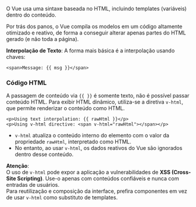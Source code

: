 O Vue usa uma sintaxe baseada no HTML, incluindo templates (variáveis) dentro do conteúdo.

Por trás dos panos, o Vue compila os modelos em um código altamente otimizado e reativo, de forma a conseguir alterar apenas partes do HTML gerado (e não toda a página).

**Interpolação de Texto**: A forma mais básica é a interpolação usando chaves:

```vue
<span>Message: {{ msg }}</span>
```

### Código HTML

A passagem de conteúdo via `{{ }}` é somente texto, não é possível passar conteúdo HTML. 
Para exibir HTML dinâmico, utiliza-se a diretiva `v-html`, que permite renderizar o conteúdo como HTML.

```vue
<p>Using text interpolation: {{ rawHtml }}</p>
<p>Using v-html directive: <span v-html="rawHtml"></span></p>
```

- `v-html` atualiza o conteúdo interno do elemento com o valor da propriedade `rawHtml`, interpretado como HTML.
- No entanto, ao usar `v-html`, os dados reativos do Vue são ignorados dentro desse conteúdo.

**Atenção**:  
O uso de `v-html` pode expor a aplicação a vulnerabilidades de **XSS (Cross-Site Scripting)**. Use-o apenas com conteúdos confiáveis e nunca com entradas de usuários.  
Para reutilização e composição da interface, prefira componentes em vez de usar `v-html` como substituto de templates.

